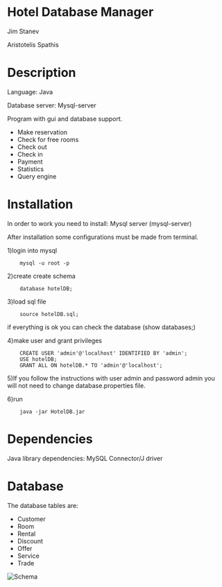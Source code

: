 Hotel Database Manager
======================

Jim Stanev

Aristotelis Spathis

Description
===========

Language: Java

Database server: Mysql-server

Program with gui and database support.

* Make reservation
* Check for free rooms
* Check out
* Check in
* Payment
* Statistics
* Query engine

Installation
============

In order to work you need to install:
Mysql server (mysql-server)

After installation some configurations must be made from terminal.

1)login into mysql

		mysql -u root -p

2)create create schema

		database hotelDB; 

3)load sql file

		source hotelDB.sql;

if everything is ok you can check the database (show databases;)

4)make user and grant privileges

		CREATE USER 'admin'@'localhost' IDENTIFIED BY 'admin';
		USE hotelDB;
		GRANT ALL ON hotelDB.* TO 'admin'@'localhost';

5)If you follow the instructions with user admin and password admin you will
not need to change database.properties file.

6)run 

		java -jar HotelDB.jar

Dependencies
============

Java library dependencies:
MySQL Connector/J driver

Database
========

The database tables are:

* Customer
* Room
* Rental
* Discount
* Offer
* Service
* Trade

![Schema](https://github.com/mitkof6/HotelDB/blob/master/db_schema.png)
